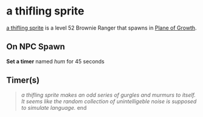 # a thifling sprite



[a thifling sprite](/npc/127009) is a level 52 Brownie Ranger that spawns in [Plane of Growth](/zone/127).



## On NPC Spawn

**Set a timer** named *hum* for 45 seconds


## Timer(s)

>*a thifling sprite makes an odd series of gurgles and murmurs to itself.  It seems like the random collection of unintelligeble noise is supposed to simulate language.*
end